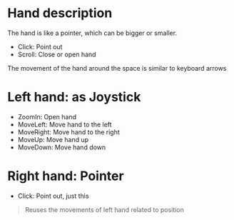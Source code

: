 # Hand description

The hand is like a pointer, which can be bigger or smaller.

- Click: Point out
- Scroll: Close or open hand

The movement of the hand around the space is similar to keyboard arrows

# Left hand: as Joystick

- ZoomIn: Open hand
- MoveLeft: Move hand to the left
- MoveRight: Move hand to the right
- MoveUp: Move hand up
- MoveDown: Move hand down



# Right hand: Pointer

- Click: Point out, just this

> Reuses the movements of left hand related to position
